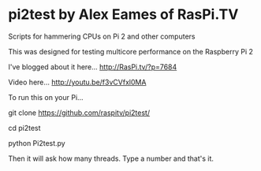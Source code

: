 # pi2test by Alex Eames of RasPi.TV
Scripts for hammering CPUs on Pi 2 and other computers

This was designed for testing multicore performance on the Raspberry Pi 2

I've blogged about it here...
http://RasPi.tv/?p=7684

Video here...
http://youtu.be/f3vCVfxl0MA

To run this on your Pi...

git clone https://github.com/raspitv/pi2test/

cd pi2test

python Pi2test.py

Then it will ask how many threads. Type a number and that's it.
